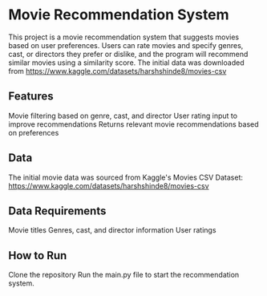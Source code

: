# Movie Recommendation System
This project is a movie recommendation system that suggests movies based on user preferences.
Users can rate movies and specify genres, cast, or directors they prefer or dislike, and the program will recommend similar movies using a similarity score.
The initial data was downloaded from https://www.kaggle.com/datasets/harshshinde8/movies-csv

## Features
Movie filtering based on genre, cast, and director
User rating input to improve recommendations
Returns relevant movie recommendations based on preferences

## Data
The initial movie data was sourced from Kaggle's Movies CSV Dataset: https://www.kaggle.com/datasets/harshshinde8/movies-csv

## Data Requirements
Movie titles
Genres, cast, and director information
User ratings

## How to Run
Clone the repository
Run the main.py file to start the recommendation system.
